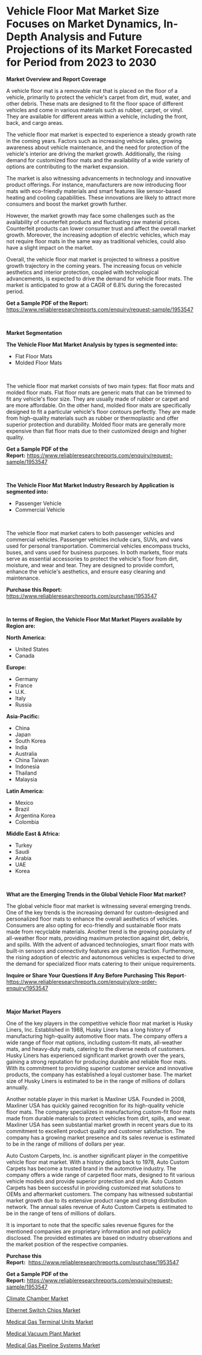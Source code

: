 <p><h1>Vehicle Floor Mat Market Size Focuses on Market Dynamics, In-Depth Analysis and Future Projections of its Market Forecasted for Period from 2023 to 2030</h1></p><p><strong>Market Overview and Report Coverage</strong></p>
<p><p>A vehicle floor mat is a removable mat that is placed on the floor of a vehicle, primarily to protect the vehicle's carpet from dirt, mud, water, and other debris. These mats are designed to fit the floor space of different vehicles and come in various materials such as rubber, carpet, or vinyl. They are available for different areas within a vehicle, including the front, back, and cargo areas.</p><p>The vehicle floor mat market is expected to experience a steady growth rate in the coming years. Factors such as increasing vehicle sales, growing awareness about vehicle maintenance, and the need for protection of the vehicle's interior are driving the market growth. Additionally, the rising demand for customized floor mats and the availability of a wide variety of options are contributing to the market expansion.</p><p>The market is also witnessing advancements in technology and innovative product offerings. For instance, manufacturers are now introducing floor mats with eco-friendly materials and smart features like sensor-based heating and cooling capabilities. These innovations are likely to attract more consumers and boost the market growth further.</p><p>However, the market growth may face some challenges such as the availability of counterfeit products and fluctuating raw material prices. Counterfeit products can lower consumer trust and affect the overall market growth. Moreover, the increasing adoption of electric vehicles, which may not require floor mats in the same way as traditional vehicles, could also have a slight impact on the market.</p><p>Overall, the vehicle floor mat market is projected to witness a positive growth trajectory in the coming years. The increasing focus on vehicle aesthetics and interior protection, coupled with technological advancements, is expected to drive the demand for vehicle floor mats. The market is anticipated to grow at a CAGR of 6.8% during the forecasted period.</p></p>
<p><strong>Get a Sample PDF of the Report:</strong> <a href="https://www.reliableresearchreports.com/enquiry/request-sample/1953547">https://www.reliableresearchreports.com/enquiry/request-sample/1953547</a></p>
<p>&nbsp;</p>
<p><strong>Market Segmentation</strong></p>
<p><strong>The Vehicle Floor Mat Market Analysis by types is segmented into:</strong></p>
<p><ul><li>Flat Floor Mats</li><li>Molded Floor Mats</li></ul></p>
<p>&nbsp;</p>
<p><p>The vehicle floor mat market consists of two main types: flat floor mats and molded floor mats. Flat floor mats are generic mats that can be trimmed to fit any vehicle's floor size. They are usually made of rubber or carpet and are more affordable. On the other hand, molded floor mats are specifically designed to fit a particular vehicle's floor contours perfectly. They are made from high-quality materials such as rubber or thermoplastic and offer superior protection and durability. Molded floor mats are generally more expensive than flat floor mats due to their customized design and higher quality.</p></p>
<p><strong>Get a Sample PDF of the Report:</strong>&nbsp;<a href="https://www.reliableresearchreports.com/enquiry/request-sample/1953547">https://www.reliableresearchreports.com/enquiry/request-sample/1953547</a></p>
<p>&nbsp;</p>
<p><strong>The Vehicle Floor Mat Market Industry Research by Application is segmented into:</strong></p>
<p><ul><li>Passenger Vehicle</li><li>Commercial Vehicle</li></ul></p>
<p>&nbsp;</p>
<p><p>The vehicle floor mat market caters to both passenger vehicles and commercial vehicles. Passenger vehicles include cars, SUVs, and vans used for personal transportation. Commercial vehicles encompass trucks, buses, and vans used for business purposes. In both markets, floor mats serve as essential accessories to protect the vehicle's floor from dirt, moisture, and wear and tear. They are designed to provide comfort, enhance the vehicle's aesthetics, and ensure easy cleaning and maintenance.</p></p>
<p><strong>Purchase this Report:</strong>&nbsp; <a href="https://www.reliableresearchreports.com/purchase/1953547">https://www.reliableresearchreports.com/purchase/1953547</a></p>
<p>&nbsp;</p>
<p><strong>In terms of Region, the Vehicle Floor Mat Market Players available by Region are:</strong></p>
<p>
    <p> <strong> North America: </strong>
        <ul>
            <li>United States</li>
            <li>Canada</li>
        </ul>
        </p> 
    <p> <strong> Europe: </strong>
        <ul>
            <li>Germany</li>
            <li>France</li>
            <li>U.K.</li>
            <li>Italy</li>
            <li>Russia</li>
        </ul>
        </p> 
    <p> <strong> Asia-Pacific: </strong>
        <ul>
            <li>China</li>
            <li>Japan</li>
            <li>South Korea</li>
            <li>India</li>
            <li>Australia</li>
            <li>China Taiwan</li>
            <li>Indonesia</li>
            <li>Thailand</li>
            <li>Malaysia</li>
        </ul>
        </p> 
    <p> <strong> Latin America: </strong>
        <ul>
            <li>Mexico</li>
            <li>Brazil</li>
            <li>Argentina Korea</li>
            <li>Colombia</li>
        </ul>
        </p> 
    <p> <strong> Middle East & Africa: </strong>
        <ul>
            <li>Turkey</li>
            <li>Saudi</li>
            <li>Arabia</li>
            <li>UAE</li>
            <li>Korea</li>
        </ul>
    </p>
    </p>
<p>&nbsp;</p>
<p><strong>What are the Emerging Trends in the Global Vehicle Floor Mat market?</strong></p>
<p><p>The global vehicle floor mat market is witnessing several emerging trends. One of the key trends is the increasing demand for custom-designed and personalized floor mats to enhance the overall aesthetics of vehicles. Consumers are also opting for eco-friendly and sustainable floor mats made from recyclable materials. Another trend is the growing popularity of all-weather floor mats, providing maximum protection against dirt, debris, and spills. With the advent of advanced technologies, smart floor mats with built-in sensors and connectivity features are gaining traction. Furthermore, the rising adoption of electric and autonomous vehicles is expected to drive the demand for specialized floor mats catering to their unique requirements.</p></p>
<p><strong>Inquire or Share Your Questions If Any Before Purchasing This Report</strong>- <a href="https://www.reliableresearchreports.com/enquiry/pre-order-enquiry/1953547">https://www.reliableresearchreports.com/enquiry/pre-order-enquiry/1953547</a></p>
<p>&nbsp;</p>
<p><strong>Major Market Players</strong></p>
<p><p>One of the key players in the competitive vehicle floor mat market is Husky Liners, Inc. Established in 1988, Husky Liners has a long history of manufacturing high-quality automotive floor mats. The company offers a wide range of floor mat options, including custom-fit mats, all-weather mats, and heavy-duty mats, catering to the diverse needs of customers. Husky Liners has experienced significant market growth over the years, gaining a strong reputation for producing durable and reliable floor mats. With its commitment to providing superior customer service and innovative products, the company has established a loyal customer base. The market size of Husky Liners is estimated to be in the range of millions of dollars annually.</p><p>Another notable player in this market is Maxliner USA. Founded in 2008, Maxliner USA has quickly gained recognition for its high-quality vehicle floor mats. The company specializes in manufacturing custom-fit floor mats made from durable materials to protect vehicles from dirt, spills, and wear. Maxliner USA has seen substantial market growth in recent years due to its commitment to excellent product quality and customer satisfaction. The company has a growing market presence and its sales revenue is estimated to be in the range of millions of dollars per year.</p><p>Auto Custom Carpets, Inc. is another significant player in the competitive vehicle floor mat market. With a history dating back to 1978, Auto Custom Carpets has become a trusted brand in the automotive industry. The company offers a wide range of carpeted floor mats, designed to fit various vehicle models and provide superior protection and style. Auto Custom Carpets has been successful in providing customized mat solutions to OEMs and aftermarket customers. The company has witnessed substantial market growth due to its extensive product range and strong distribution network. The annual sales revenue of Auto Custom Carpets is estimated to be in the range of tens of millions of dollars.</p><p>It is important to note that the specific sales revenue figures for the mentioned companies are proprietary information and not publicly disclosed. The provided estimates are based on industry observations and the market position of the respective companies.</p></p>
<p><strong>Purchase this Report:</strong>&nbsp;&nbsp;<a href="https://www.reliableresearchreports.com/purchase/1953547">https://www.reliableresearchreports.com/purchase/1953547</a></p>
<p></p>
<p><strong>Get a Sample PDF of the Report:</strong>&nbsp;<a href="https://www.reliableresearchreports.com/enquiry/request-sample/1953547">https://www.reliableresearchreports.com/enquiry/request-sample/1953547</a></p>
<p><p><a href="https://medium.com/@majorwalker1947/climate-chamber-market-trends-and-market-analysis-forecasted-for-period-2023-2030-6dbf7af09e7c">Climate Chamber Market</a></p><p><a href="https://medium.com/@albertakoss2023/ethernet-switch-chips-market-insights-into-market-cagr-market-trends-and-growth-strategies-9d0ca8044626">Ethernet Switch Chips Market</a></p><p><a href="https://www.linkedin.com/pulse/medical-gas-terminal-units-market-research-report-unlocks-xrvbe/">Medical Gas Terminal Units Market</a></p><p><a href="https://www.linkedin.com/pulse/medical-vacuum-plant-market-research-report-provides-thorough-ls9me/">Medical Vacuum Plant Market</a></p><p><a href="https://www.linkedin.com/pulse/medical-gas-pipeline-systems-market-challenges-opportunities-i60we/">Medical Gas Pipeline Systems Market</a></p></p>